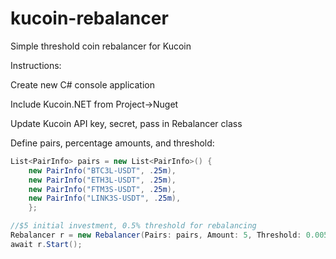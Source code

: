 # kucoin-rebalancer
Simple threshold coin rebalancer for Kucoin

Instructions:

Create new C# console application

Include Kucoin.NET from Project->Nuget

Update Kucoin API key, secret, pass in Rebalancer class

Define pairs, percentage amounts, and threshold:

```csharp
List<PairInfo> pairs = new List<PairInfo>() {
    new PairInfo("BTC3L-USDT", .25m),
    new PairInfo("ETH3L-USDT", .25m),
    new PairInfo("FTM3S-USDT", .25m),
    new PairInfo("LINK3S-USDT", .25m),
    };

//$5 initial investment, 0.5% threshold for rebalancing 
Rebalancer r = new Rebalancer(Pairs: pairs, Amount: 5, Threshold: 0.005m, Paper: false); 
await r.Start();
```
